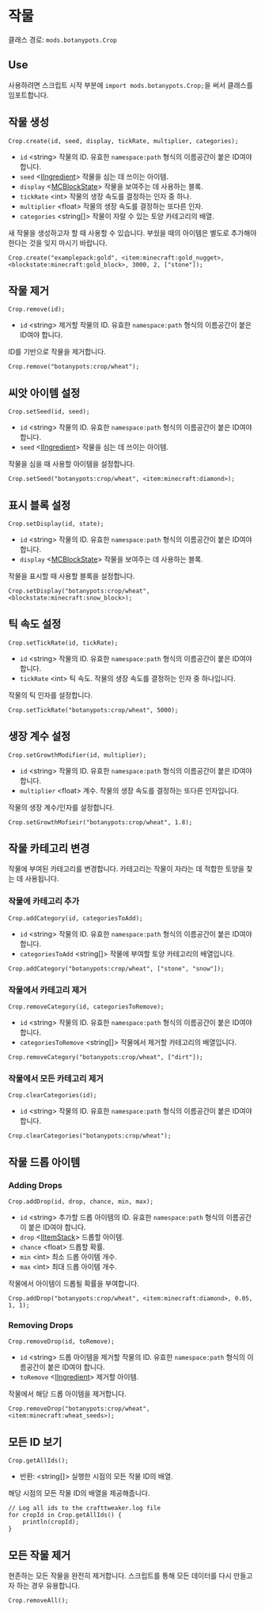 # 작물

클래스 경로: `mods.botanypots.Crop`

## Use

사용하려면 스크립트 시작 부분에 `import mods.botanypots.Crop;`을 써서 클래스를 임포트합니다.

## 작물 생성

`Crop.create(id, seed, display, tickRate, multiplier, categories);`

- `id` &lt;string> 작물의 ID. 유효한 `namespace:path` 형식의 이름공간이 붙은 ID여야 합니다.
- `seed` <[IIngredient](/vanilla/api/items/IIngredient)> 작물을 심는 데 쓰이는 아이템.
- `display` <[MCBlockState](/vanilla/api/blocks/MCBlockState)> 작물을 보여주는 데 사용하는 블록.
- `tickRate` &lt;int> 작물의 생장 속도를 결정하는 인자 중 하나.
- `multiplier` &lt;float> 작물의 생장 속도를 결정하는 또다른 인자.
- `categories` &lt;string[]> 작물이 자랄 수 있는 토양 카테고리의 배열.

새 작물을 생성하고자 할 때 사용할 수 있습니다. 부쉈을 때의 아이템은 별도로 추가해야 한다는 것을 잊지 마시기 바랍니다.

```zenscript
Crop.create("examplepack:gold", <item:minecraft:gold_nugget>, <blockstate:minecraft:gold_block>, 3000, 2, ["stone"]);
```

## 작물 제거

`Crop.remove(id);`

- `id` &lt;string> 제거할 작물의 ID. 유효한 `namespace:path` 형식의 이름공간이 붙은 ID여야 합니다.

ID를 기반으로 작물을 제거합니다.

```zenscript
Crop.remove("botanypots:crop/wheat");
```

## 씨앗 아이템 설정

`Crop.setSeed(id, seed);`

- `id` &lt;string> 작물의 ID. 유효한 `namespace:path` 형식의 이름공간이 붙은 ID여야 합니다.
- `seed` <[IIngredient](/vanilla/api/items/IIngredient)> 작물을 심는 데 쓰이는 아이템.

작물을 심을 때 사용할 아이템을 설정합니다.

```zenscript
Crop.setSeed("botanypots:crop/wheat", <item:minecraft:diamond>);
```

## 표시 블록 설정

`Crop.setDisplay(id, state);`

- `id` &lt;string> 작물의 ID. 유효한 `namespace:path` 형식의 이름공간이 붙은 ID여야 합니다.
- `display` <[MCBlockState](/vanilla/api/blocks/MCBlockState)> 작물을 보여주는 데 사용하는 블록.

작물을 표시할 때 사용할 블록을 설정합니다.

```zenscript
Crop.setDisplay("botanypots:crop/wheat", <blockstate:minecraft:snow_block>);
```

## 틱 속도 설정

`Crop.setTickRate(id, tickRate);`

- `id` &lt;string> 작물의 ID. 유효한 `namespace:path` 형식의 이름공간이 붙은 ID여야 합니다.
- `tickRate` &lt;int> 틱 속도. 작물의 생장 속도를 결정하는 인자 중 하나입니다.

작물의 틱 인자를 설정합니다.

```zenscript
Crop.setTickRate("botanypots:crop/wheat", 5000);
```

## 생장 계수 설정

`Crop.setGrowthModifier(id, multiplier);`

- `id` &lt;string> 작물의 ID. 유효한 `namespace:path` 형식의 이름공간이 붙은 ID여야 합니다.
- `multiplier` &lt;float> 계수. 작물의 생장 속도를 결정하는 또다른 인자입니다.

작물의 생장 계수/인자를 설정합니다.

```zenscript
Crop.setGrowthMofieir("botanypots:crop/wheat", 1.8);
```

## 작물 카테고리 변경

작물에 부여된 카테고리를 변경합니다. 카테고리는 작물이 자라는 데 적합한 토양을 찾는 데 사용됩니다.

### 작물에 카테고리 추가

`Crop.addCategory(id, categoriesToAdd);`

- `id` &lt;string> 작물의 ID. 유효한 `namespace:path` 형식의 이름공간이 붙은 ID여야 합니다.
- `categoriesToAdd` &lt;string[]> 작물에 부여할 토양 카테고리의 배열입니다.

```zenscript
Crop.addCategory("botanypots:crop/wheat", ["stone", "snow"]);
```

### 작물에서 카테고리 제거

`Crop.removeCategory(id, categoriesToRemove);`

- `id` &lt;string> 작물의 ID. 유효한 `namespace:path` 형식의 이름공간이 붙은 ID여야 합니다.
- `categoriesToRemove` &lt;string[]> 작물에서 제거할 카테고리의 배열입니다.

```zenscript
Crop.removeCategory("botanypots:crop/wheat", ["dirt"]);
```

### 작물에서 모든 카테고리 제거

`Crop.clearCategories(id);`

- `id` &lt;string> 작물의 ID. 유효한 `namespace:path` 형식의 이름공간이 붙은 ID여야 합니다.

```zenscript
Crop.clearCategories("botanypots:crop/wheat");
```

## 작물 드롭 아이템

### Adding Drops

`Crop.addDrop(id, drop, chance, min, max);`

- `id` &lt;string> 추가할 드롭 아이템의 ID. 유효한 `namespace:path` 형식의 이름공간이 붙은 ID여야 합니다.
- `drop` <[IItemStack](/vanilla/api/items/IItemStack)> 드롭할 아이템.
- `chance` &lt;float> 드롭할 확률.
- `min` &lt;int> 최소 드롭 아이템 개수.
- `max` &lt;int> 최대 드롭 아이템 개수.

작물에서 아이템이 드롭될 확률을 부여합니다.

```zenscript
Crop.addDrop("botanypots:crop/wheat", <item:minecraft:diamond>, 0.05, 1, 1);
```

### Removing Drops

`Crop.removeDrop(id, toRemove);`

- `id` &lt;string> 드롭 아이템을 제거할 작물의 ID. 유효한 `namespace:path` 형식의 이름공간이 붙은 ID여야 합니다.
- `toRemove` <[IIngredient](/vanilla/api/items/IIngredient)> 제거할 아이템.

작물에서 해당 드롭 아이템을 제거합니다.

```zenscript
Crop.removeDrop("botanypots:crop/wheat", <item:minecraft:wheat_seeds>);
```

## 모든 ID 보기

`Crop.getAllIds();`

- 반환: &lt;string[]> 실행한 시점의 모든 작물 ID의 배열.

해당 시점의 모든 작물 ID의 배열을 제공해줍니다.

```zenscript
// Log all ids to the crafttweaker.log file
for cropId in Crop.getAllIds() {
    println(cropId);
}
```

## 모든 작물 제거

현존하는 모든 작물을 완전히 제거합니다. 스크립트를 통해 모든 데이터를 다시 만들고자 하는 경우 유용합니다.

```zenscript
Crop.removeAll();
```
